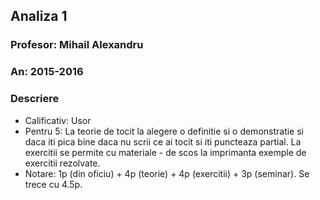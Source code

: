 ## Analiza 1
### Profesor: Mihail Alexandru
### An: 2015-2016
### Descriere
* Calificativ: Usor
* Pentru 5: La teorie de tocit la alegere o definitie si o demonstratie si daca iti pica bine daca nu scrii ce ai tocit si iti puncteaza partial. La exercitii se permite cu materiale - de scos la imprimanta exemple de exercitii rezolvate.
* Notare: 1p (din oficiu) + 4p (teorie) + 4p (exercitii) + 3p (seminar). Se trece cu 4.5p.